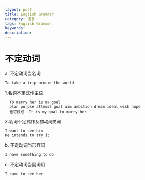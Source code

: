 ```yaml
---
layout: post
title: English Grammar
category: 语言
tags: English Grammar
keywords: 
description: 
---
```


# 不定动词

a. 不定动词当名词

```
To take a trip around the world
```
  1.名词不定式作主语
```
  To marry her is my goal
  plan purpse attempt goal aim ambition dream ideal wish hope
  也可换成  It is my goal to marry her
  ```
  
2.名词不定式作及物动词受词
```
I want to see him
He intends to try it
```
    
b. 不定动词当形容词
```
I have something to do
```
c. 不定动词当副词用
```
I came to see her
```


